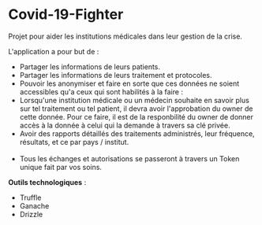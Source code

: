 # Covid-19-Fighter
Projet pour aider les institutions médicales dans leur gestion de la crise.

L'application a pour but de :<br>
- Partager les informations de leurs patients.<br>
- Partager les informations de leurs traitement et protocoles.<br>
- Pouvoir les anonymiser et faire en sorte que ces données ne soient accessibles qu'a ceux qui sont habilités à la faire :<br>
 - Lorsqu'une institution médicale ou un médecin souhaite en savoir plus sur tel traitement ou tel patient, il devra avoir l'approbation du owner de cette donnée. Pour ce faire, il est de la responbilité du owner de donner accès à la donnée à celui qui la demande à travers sa clé privée.
 - Avoir des rapports détaillés des traitements administrés, leur fréquence, résultats, et ce par pays / institut.<br><br>
- Tous les échanges et autorisations se passeront à travers un Token unique fait par vos soins.

<b>Outils technologiques</b> :
- Truffle
- Ganache
- Drizzle
